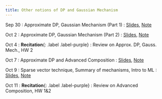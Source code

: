 ```yaml
---
title: Other notions of DP and Gaussian Mechanism
---
```


Sep 30
: Approximate DP, Gaussian Mechanism (Part 1)
  : [Slides](https://drive.google.com/file/d/1h9mzpq6MG7xttZk5CoxKtX6VtqsoBb1C/view?usp=sharing), [Note](https://drive.google.com/file/d/1CDH2vzxVkxzI7ZVM0BOITDPqjckAJvaJ/view?usp=sharing)


Oct 2
: Approximate DP, Gaussian Mechanism (Part 2)
  : [Slides](https://drive.google.com/file/d/131yRgcQJsBM1PxkHq0dUm-r_0xk9Nb49/view?usp=sharing), [Note](https://drive.google.com/file/d/1CDH2vzxVkxzI7ZVM0BOITDPqjckAJvaJ/view?usp=sharing)

Oct 4
: **Recitation**{: .label .label-purple}
  : Review on Approx. DP, Gauss. Mech., HW 2


Oct 7
: Approximate DP and Advanced Composition
  : [Slides](https://drive.google.com/file/d/1AOcVx2-G1w-16bfcVvVE314lpnObjujb/view?usp=sharing), [Note](https://drive.google.com/file/d/1CIEW_n0pL528u1SVIJcWmQ9g54ktJZLV/view?usp=sharing)

Oct 9
: Sparse vector technique, Summary of mechanisms, Intro to ML
  : [Slides](https://drive.google.com/file/d/13dtOZZMAHm0q9LxXmVXLiI86t9wz_hz5/view?usp=sharing), [Note](https://drive.google.com/file/d/1-92_UezIJSG8dwnwB_OUdR00b2KWkiTn/view?usp=sharing)

Oct 11
: **Recitation**{: .label .label-purple}
  : Review on Advanced Composition, HW 1&2

<!--
Oct 7
: Advanced Composition
  : [Note](https://drive.google.com/file/d/1CDH2vzxVkxzI7ZVM0BOITDPqjckAJvaJ/view?usp=sharing)
-->
